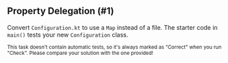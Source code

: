 ## Property Delegation (#1)

Convert `Configuration.kt` to use a `Map` instead of a file. The starter code
in `main()` tests your new `Configuration` class.

<sub> This task doesn't contain automatic tests,
so it's always marked as "Correct" when you run "Check".
Please compare your solution with the one provided! </sub>

